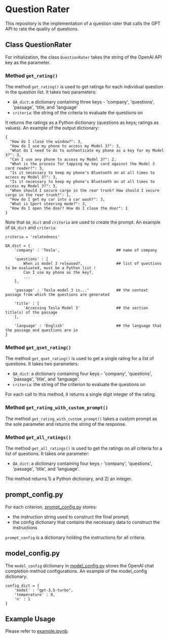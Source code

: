 # Question Rater

This repository is the implementation of a question rater that calls the GPT API to rate the quality of questions.



## Class **QuestionRater**

For initialization, the class `QuestionRater` takes the string of the OpenAI API key as the parameter.

### Method `get_rating()`

The method `get_rating()` is used to get ratings for each individual question in the question list. It takes two parameters:

- `QA_dict`: a dictionary containing three keys - 'company', 'questions', 'passage', 'title, and 'language'
- `criteria`: the string of the criteria to evaluate the questions on

It returns the ratings as a Python dictionary (questions as keys; ratings as values). An example of the output dictionary:
```
{
  "How do I close the window?": 3,
  "How do I use my phone to access my Model 3?": 3,
  "What do I need to do to authenticate my phone as a key for my Model 3?": 3,
  "Can I use any phone to access my Model 3?": 2,
  "What is the process for tapping my key card against the Model 3 card reader?": 3,
  "Is it necessary to keep my phone's Bluetooth on at all times to access my Model 3?": 3,
  "Is it necessary to keep my phone's Bluetooth on at all times to access my Model 3?": 3,
  "When should I secure cargo in the rear trunk? How should I secure cargo in the rear trunk?": 1,
  "How do I get my car into a car wash?": 3,
  "What is Sport steering mode?": 3,
  "How do I open the door? How do I close the door": 1
}
```
Note that `QA_dict` and `criteria` are used to create the prompt. An example of `QA_dict` and `criteria`:

```
criteria = 'relatedness'

QA_dict = {
    'company' : 'Tesla',                         ## name of company

    'questions' : [
        When is model 3 released?,               ## list of questions to be evaluated, must be a Python list !
        Can I use my phone as the key?,
        ...
    ],

    'passage' : 'Tesla model 3 is...'            ## the context passage from which the questions are generated

    'title' : [
        'Accessing Tesla Model 3'                ## the section title(s) of the passage
    ],

    'language' : 'English'                       ## the language that the passage and questions are in
}
```

### Method `get_qset_rating()`

The method `get_qset_rating()` is used to get a single rating for a list of questions. It takes two parameters:

- `QA_dict`: a dictionary containing four keys - 'company', 'questions', 'passage', 'title', and 'language'.
- `criteria`: the string of the criterion to evaluate the questions on

For each call to this method, it returns a single digit integer of the rating.

### Method `get_rating_with_custom_prompt()`

The method `get_rating_with_custom_prompt()` takes a custom prompt as the sole parameter and returns the string of the response.

### Method `get_all_ratings()`

The method `get_all_ratings()` is used to get the ratings on all criteria for a list of questions. It takes one parameter:

- `QA_dict`: a dictionary containing four keys - 'company', 'questions', 'passage', 'title', and 'language'.

The method returns 1) a Python dictionary, and 2) an integer.

## prompt_config.py

For each criterion, [prompt_config.py](prompt_config.py) stores:
- the instruction string used to construct the final prompt;
- the config dictionary that contains the necessary data to construct the instructions

`prompt_config` is a dictionary holding the instructions for all criteria.

## model_config.py

The `model_config` dictionary in [model_config.py](model_config.py) stores the OpenAI chat completion method configurations. An example of the model_config dictionary:

```config
config_dict = {
    'model' : "gpt-3.5-turbo",
    'temperature' : 0,
    'n' : 1
}
```

## Example Usage

Please refer to [example.ipynb](example.ipynb).
